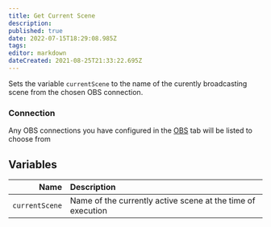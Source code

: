 ```yaml
---
title: Get Current Scene
description: 
published: true
date: 2022-07-15T18:29:08.985Z
tags: 
editor: markdown
dateCreated: 2021-08-25T21:33:22.695Z
---
```


Sets the variable `currentScene` to the name of the curently broadcasting scene from the chosen OBS connection.

### Connection

Any OBS connections you have configured in the [OBS](/OBS) tab will be listed to choose from

## Variables

| Name | Description |
|-----:|:------------|
| `currentScene` | Name of the currently active scene at the time of execution